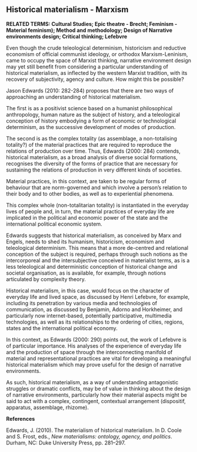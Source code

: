 ## Historical materialism - Marxism

**RELATED TERMS: Cultural Studies; Epic theatre - Brecht; Feminism - Material feminism); Method and methodology; Design of Narrative environments design; Critical thinking; Lefebvre**

Even though the crude teleological determinism, historicism and reductive economism of official communist ideology, or orthodox Marxism-Leninism, came to occupy the space of Marxist thinking, narrative environment design may yet still benefit from considering a particular understanding of historical materialism, as inflected by the western Marxist tradition, with its recovery of subjectivity, agency and culture. How might this be possible?

Jason Edwards (2010: 282-284) proposes that there are two ways of approaching an understanding of historical materialism.

The first is as a positivist science based on a humanist philosophical anthropology, human nature as the subject of history, and a teleological conception of history embodying a form of economic or technological determinism, as the successive development of modes of production.

The second is as the complex totality (as assemblage, a non-totalising totality?) of the material practices that are required to reproduce the relations of production over time. Thus, Edwards (2000: 284) contends, historical materialism, as a broad analysis of diverse social formations, recognises the diversity of the forms of practice that are necessary for sustaining the relations of production in very different kinds of societies.

Material practices, in this context, are taken to be regular forms of behaviour that are norm-governed and which involve a person’s relation to their body and to other bodies, as well as to experiential phenomena.

This complex whole (non-totalitarian totality) is instantiated in the everyday lives of people and, in turn, the material practices of everyday life are implicated in the political and economic power of the state and the international political economic system.

Edwards suggests that historical materialism, as conceived by Marx and Engels, needs to shed its humanism, historicism, economism and teleological determinism. This means that a more de-centred and relational conception of the subject is required, perhaps through such notions as the intercorporeal and the intersubjective conceived in materialist terms, as is a less teleological and deterministic conception of historical change and societal organisation, as is available, for example, through notions articulated by complexity theory.

Historical materialism, in this case, would focus on the character of everyday life and lived space, as discussed by Henri Lefebvre, for example, including its penetration by various media and technologies of communication, as discussed by Benjamin, Adorno and Horkheimer, and particularly now internet-based, potentially participative, multimedia technologies, as well as its relationships to the ordering of cities, regions, states and the international political economy.

In this context, as Edwards (2000: 290) points out, the work of Lefebvre is of particular importance. His analyses of the experience of everyday life and the production of space through the interconnecting manifold of material and representational practices are vital for developing a meaningful historical materialism which may prove useful for the design of narrative environments.

As such, historical materialism, as a way of understanding antagonistic struggles or dramatic conflicts, may be of value in thinking about the design of narrative environments, particularly how their material aspects might be said to act with a complex, contingent, contextual arrangement (dispositif, apparatus, assemblage, rhizome).

**References**

Edwards, J. (2010). The materialism of historical materialism. In D. Coole and S. Frost, eds., _New materialisms: ontology, agency, and politics_. Durham, NC: Duke University Press, pp. 281–297.

